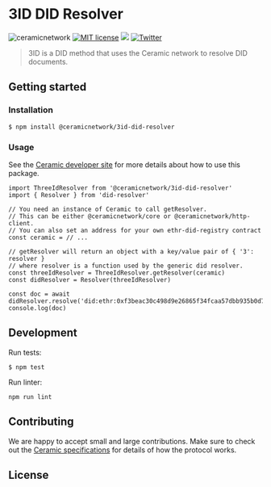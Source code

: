 # 3ID DID Resolver
![ceramicnetwork](https://circleci.com/gh/ceramicnetwork/js-ceramic.svg?style=shield)
[![MIT license](https://img.shields.io/badge/License-MIT-blue.svg)](https://lbesson.mit-license.org/)
[![](https://img.shields.io/badge/Chat%20on-Discord-orange.svg?style=flat)](https://discord.gg/6VRZpGP)
[![Twitter](https://img.shields.io/twitter/follow/ceramicnetwork?label=Follow&style=social)](https://twitter.com/ceramicnetwork)

> 3ID is a DID method that uses the Ceramic network to resolve DID documents.

## Getting started

### Installation
```
$ npm install @ceramicnetwork/3id-did-resolver
```

### Usage

See the [Ceramic developer site](https://developers.ceramic.network/) for more details about how to use this package.

```
import ThreeIdResolver from '@ceramicnetwork/3id-did-resolver'
import { Resolver } from 'did-resolver'

// You need an instance of Ceramic to call getResolver.
// This can be either @ceramicnetwork/core or @ceramicnetwork/http-client.
// You can also set an address for your own ethr-did-registry contract
const ceramic = // ...

// getResolver will return an object with a key/value pair of { '3': resolver }
// where resolver is a function used by the generic did resolver.
const threeIdResolver = ThreeIdResolver.getResolver(ceramic)
const didResolver = Resolver(threeIdResolver)

const doc = await didResolver.resolve('did:ethr:0xf3beac30c498d9e26865f34fcaa57dbb935b0d74')
console.log(doc)
```

## Development
Run tests:
```
$ npm test
```

Run linter:
```
npm run lint
```


## Contributing
We are happy to accept small and large contributions. Make sure to check out the [Ceramic specifications](https://github.com/ceramicnetwork/specs) for details of how the protocol works.


## License
